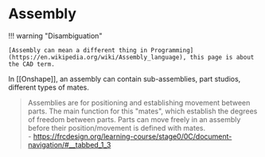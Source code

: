 # Assembly

!!! warning "Disambiguation"

    [Assembly can mean a different thing in Programming](https://en.wikipedia.org/wiki/Assembly_language), this page is about the CAD term.

In [[Onshape]], an assembly can contain sub-assemblies, part studios, different types of mates.

> Assemblies are for positioning and establishing movement between parts. The main function for this "mates", which establish the degrees of freedom between parts. Parts can move freely in an assembly before their position/movement is defined with mates.  
> \- <https://frcdesign.org/learning-course/stage0/0C/document-navigation/#__tabbed_1_3>
